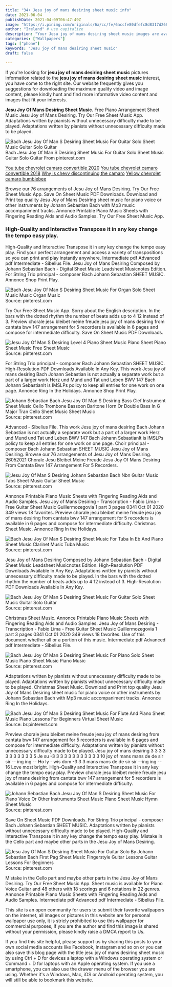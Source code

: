 ```yaml
---
title: "34+ Jesu joy of mans desiring sheet music info"
date: 2021-06-04
publishDate: 2021-04-09T06:47:49Z
image: "https://i.pinimg.com/originals/6a/cc/fe/6accfe80dfefc8d8317d268ed8036991.gif"
author: "Ireland" # use capitalize
description: "Your Jesu joy of mans desiring sheet music images are available in this site. Jesu joy of mans desiring sheet music are a topic that is being searched for and liked by netizens today. You can Get the Jesu joy of mans desiring sheet music files here. Download all royalty-free photos and vectors."
categories: ["Wallpapers"]
tags: ["phone"]
keywords: "Jesu joy of mans desiring sheet music"
draft: false

---
```


If you're looking for **jesu joy of mans desiring sheet music** pictures information related to the **jesu joy of mans desiring sheet music** interest, you have come to the right  site.  Our website frequently  gives you  suggestions  for downloading  the maximum  quality video and image  content, please kindly hunt and find more informative video content and images  that fit your interests.

**Jesu Joy Of Mans Desiring Sheet Music**. Free Piano Arrangement Sheet Music Jesu Joy of Mans Desiring. Try Our Free Sheet Music App. Adaptations written by pianists without unnecessary difficulty made to be played. Adaptations written by pianists without unnecessary difficulty made to be played.

![Bach Jesu Joy Of Man S Desiring Sheet Music For Guitar Solo Sheet Music Guitar Solo Guitar](https://i.pinimg.com/originals/d8/ed/40/d8ed40b42a5d29760d16a0cda3ec6869.jpg "Bach Jesu Joy Of Man S Desiring Sheet Music For Guitar Solo Sheet Music Guitar Solo Guitar")
Bach Jesu Joy Of Man S Desiring Sheet Music For Guitar Solo Sheet Music Guitar Solo Guitar From pinterest.com

[You tube chevrolet camaro convertible 2020](/you-tube-chevrolet-camaro-convertible-2020/)
[You tube chevrolet camaro convertible 2018](/you-tube-chevrolet-camaro-convertible-2018/)
[Why is chevy discontinuing the camaro](/why-is-chevy-discontinuing-the-camaro/)
[Yellow chevrolet camaro bumblebee](/yellow-chevrolet-camaro-bumblebee/)

Browse our 76 arrangements of Jesu Joy of Mans Desiring. Try Our Free Sheet Music App. Save On Sheet Music PDF Downloads. Download and Print top quality Jesu Joy of Mans Desiring sheet music for piano voice or other instruments by Johann Sebastian Bach with Mp3 music accompaniment tracks. Annonce Printable Piano Music Sheets with Fingering Reading Aids and Audio Samples. Try Our Free Sheet Music App.

### High-Quality and Interactive Transpose it in any key change the tempo easy play.

High-Quality and Interactive Transpose it in any key change the tempo easy play. Find your perfect arrangement and access a variety of transpositions so you can print and play instantly anywhere. Intermediate pdf Advanced pdf Intermediate - Sibelius File. Jesu Joy of Mans Desiring Composed by Johann Sebastian Bach - Digital Sheet Music Leadsheet Musicnotes Edition. For String Trio principal - composer Bach Johann Sebastian SHEET MUSIC. Annonce Shop Print Play.


![Bach Jesu Joy Of Man S Desiring Sheet Music For Organ Solo Sheet Music Music Organ Music](https://i.pinimg.com/736x/2e/0c/62/2e0c62ac59cdb322304900a222f67c28.jpg "Bach Jesu Joy Of Man S Desiring Sheet Music For Organ Solo Sheet Music Music Organ Music")
Source: pinterest.com

Try Our Free Sheet Music App. Sorry about the English description. In the bars with the dotted rhythm the number of beats adds up to 4 12 instead of 3. Preview chorale jesu bleibet meine freude jesu joy of mans desiring from cantata bwv 147 arrangement for 5 recorders is available in 6 pages and compose for intermediate difficulty. Save On Sheet Music PDF Downloads.

![Jesu Joy Of Man S Desiring Level 4 Piano Sheet Music Piano Sheet Piano Sheet Music Free Sheet Music](https://i.pinimg.com/originals/cd/e1/fe/cde1fe6fb112d3a5cf0080c5c306d0c6.png "Jesu Joy Of Man S Desiring Level 4 Piano Sheet Music Piano Sheet Piano Sheet Music Free Sheet Music")
Source: pinterest.com

For String Trio principal - composer Bach Johann Sebastian SHEET MUSIC. High-Resolution PDF Downloads Available In Any Key. This work Jesu joy of mans desiring Bach Johann Sebastian is not actually a separate work but a part of a larger work Herz und Mund und Tat und Leben BWV 147 Bach Johann SebastianIt is IMSLPs policy to keep all entries for one work on one page. Annonce Ring In the Holidays. Annonce Shop Print Play.

![Johann Sebastian Bach Jesu Joy Of Man S Desiring Bass Clef Instrument Sheet Music Cello Trombone Bassoon Baritone Horn Or Double Bass In G Major Tran Cello Sheet Music Sheet Music](https://i.pinimg.com/originals/24/0d/bd/240dbd597e279afec99bc3d58a02950d.gif "Johann Sebastian Bach Jesu Joy Of Man S Desiring Bass Clef Instrument Sheet Music Cello Trombone Bassoon Baritone Horn Or Double Bass In G Major Tran Cello Sheet Music Sheet Music")
Source: pinterest.com

Advanced - Sibelius File. This work Jesu joy of mans desiring Bach Johann Sebastian is not actually a separate work but a part of a larger work Herz und Mund und Tat und Leben BWV 147 Bach Johann SebastianIt is IMSLPs policy to keep all entries for one work on one page. Choir principal - composer Bach Johann Sebastian SHEET MUSIC Jesu Joy of Mans Desiring. Browse our 76 arrangements of Jesu Joy of Mans Desiring. 26052021 Chorale Jesu Bleibet Meine Freude Jesu Joy Of Mans Desiring From Cantata Bwv 147 Arrangement For 5 Recorders.

![Jesu Joy Of Man S Desiring Johann Sebastian Bach Nbn Guitar Music Tabs Sheet Music Guitar Sheet Music](https://i.pinimg.com/originals/8a/b7/fa/8ab7fa4d91c88e4c7ebe039759ba9283.jpg "Jesu Joy Of Man S Desiring Johann Sebastian Bach Nbn Guitar Music Tabs Sheet Music Guitar Sheet Music")
Source: pinterest.com

Annonce Printable Piano Music Sheets with Fingering Reading Aids and Audio Samples. Jesu Joy of Mans Desiring - Transcription - Fabio Lima - Free Guitar Sheet Music Guillermozegovia 1 part 3 pages 0341 Oct 01 2020 349 views 18 favorites. Preview chorale jesu bleibet meine freude jesu joy of mans desiring from cantata bwv 147 arrangement for 5 recorders is available in 6 pages and compose for intermediate difficulty. Christmas Sheet Music. Annonce Ring In the Holidays.

![Bach Jesu Joy Of Man S Desiring Sheet Music For Tuba In Eb And Piano Sheet Music Clarinet Music Tuba Music](https://i.pinimg.com/736x/09/af/83/09af83192c246724e98b82e55327c1c2.jpg "Bach Jesu Joy Of Man S Desiring Sheet Music For Tuba In Eb And Piano Sheet Music Clarinet Music Tuba Music")
Source: pinterest.com

Jesu Joy of Mans Desiring Composed by Johann Sebastian Bach - Digital Sheet Music Leadsheet Musicnotes Edition. High-Resolution PDF Downloads Available In Any Key. Adaptations written by pianists without unnecessary difficulty made to be played. In the bars with the dotted rhythm the number of beats adds up to 4 12 instead of 3. High-Resolution PDF Downloads Available In Any Key.

![Bach Jesu Joy Of Man S Desiring Sheet Music For Guitar Solo Sheet Music Guitar Solo Guitar](https://i.pinimg.com/originals/d8/ed/40/d8ed40b42a5d29760d16a0cda3ec6869.jpg "Bach Jesu Joy Of Man S Desiring Sheet Music For Guitar Solo Sheet Music Guitar Solo Guitar")
Source: pinterest.com

Christmas Sheet Music. Annonce Printable Piano Music Sheets with Fingering Reading Aids and Audio Samples. Jesu Joy of Mans Desiring - Transcription - Fabio Lima - Free Guitar Sheet Music Guillermozegovia 1 part 3 pages 0341 Oct 01 2020 349 views 18 favorites. Use of this document whether all or a portion of this music. Intermediate pdf Advanced pdf Intermediate - Sibelius File.

![Bach Jesu Joy Of Man S Desiring Sheet Music For Piano Solo Sheet Music Piano Sheet Music Piano Music](https://i.pinimg.com/originals/60/95/bd/6095bddec355e9ed07d7c33901399e99.gif "Bach Jesu Joy Of Man S Desiring Sheet Music For Piano Solo Sheet Music Piano Sheet Music Piano Music")
Source: pinterest.com

Adaptations written by pianists without unnecessary difficulty made to be played. Adaptations written by pianists without unnecessary difficulty made to be played. Christmas Sheet Music. Download and Print top quality Jesu Joy of Mans Desiring sheet music for piano voice or other instruments by Johann Sebastian Bach with Mp3 music accompaniment tracks. Annonce Ring In the Holidays.

![Bach Jesu Joy Of Man S Desiring Sheet Music For Flute And Piano Sheet Music Piano Lessons For Beginners Virtual Sheet Music](https://i.pinimg.com/originals/fe/7c/a8/fe7ca8e76c43236ea9fde38e8fe50f3d.gif "Bach Jesu Joy Of Man S Desiring Sheet Music For Flute And Piano Sheet Music Piano Lessons For Beginners Virtual Sheet Music")
Source: br.pinterest.com

Preview chorale jesu bleibet meine freude jesu joy of mans desiring from cantata bwv 147 arrangement for 5 recorders is available in 6 pages and compose for intermediate difficulty. Adaptations written by pianists without unnecessary difficulty made to be played. Jesu joy of mans desiring 3 3 3 3 3 3 3 3 3 3 3 5 Je su -3 3 3 3 3 3 3 3 3 3 3 3 10 joy of mans mans de de sir sir -- ing ing -- Ho ly - wis dom -3 3 3 mans mans de de sir sir --ing ing -- 16 Love most bright. High-Quality and Interactive Transpose it in any key change the tempo easy play. Preview chorale jesu bleibet meine freude jesu joy of mans desiring from cantata bwv 147 arrangement for 5 recorders is available in 6 pages and compose for intermediate difficulty.

![Johann Sebastian Bach Jesu Joy Of Man S Desiring Sheet Music For Piano Voice Or Other Instruments Sheet Music Piano Sheet Music Hymn Sheet Music](https://i.pinimg.com/736x/ae/ba/c1/aebac16ba669ce2e2e3b2d0bd50a950b.jpg "Johann Sebastian Bach Jesu Joy Of Man S Desiring Sheet Music For Piano Voice Or Other Instruments Sheet Music Piano Sheet Music Hymn Sheet Music")
Source: pinterest.com

Save On Sheet Music PDF Downloads. For String Trio principal - composer Bach Johann Sebastian SHEET MUSIC. Adaptations written by pianists without unnecessary difficulty made to be played. High-Quality and Interactive Transpose it in any key change the tempo easy play. Mistake in the Cello part and maybe other parts in the Jesu Joy of Mans Desiring.

![Jesu Joy Of Man S Desiring Sheet Music For Guitar Solo By Johann Sebastian Bach First Pag Sheet Music Fingerstyle Guitar Lessons Guitar Lessons For Beginners](https://i.pinimg.com/originals/6a/cc/fe/6accfe80dfefc8d8317d268ed8036991.gif "Jesu Joy Of Man S Desiring Sheet Music For Guitar Solo By Johann Sebastian Bach First Pag Sheet Music Fingerstyle Guitar Lessons Guitar Lessons For Beginners")
Source: pinterest.com

Mistake in the Cello part and maybe other parts in the Jesu Joy of Mans Desiring. Try Our Free Sheet Music App. Sheet music is available for Piano Voice Guitar and 48 others with 18 scorings and 6 notations in 22 genres. Annonce Printable Piano Music Sheets with Fingering Reading Aids and Audio Samples. Intermediate pdf Advanced pdf Intermediate - Sibelius File.

This site is an open community for users to submit their favorite wallpapers on the internet, all images or pictures in this website are for personal wallpaper use only, it is stricly prohibited to use this wallpaper for commercial purposes, if you are the author and find this image is shared without your permission, please kindly raise a DMCA report to Us.

If you find this site helpful, please support us by sharing this posts to your own social media accounts like Facebook, Instagram and so on or you can also save this blog page with the title jesu joy of mans desiring sheet music by using Ctrl + D for devices a laptop with a Windows operating system or Command + D for laptops with an Apple operating system. If you use a smartphone, you can also use the drawer menu of the browser you are using. Whether it's a Windows, Mac, iOS or Android operating system, you will still be able to bookmark this website.
